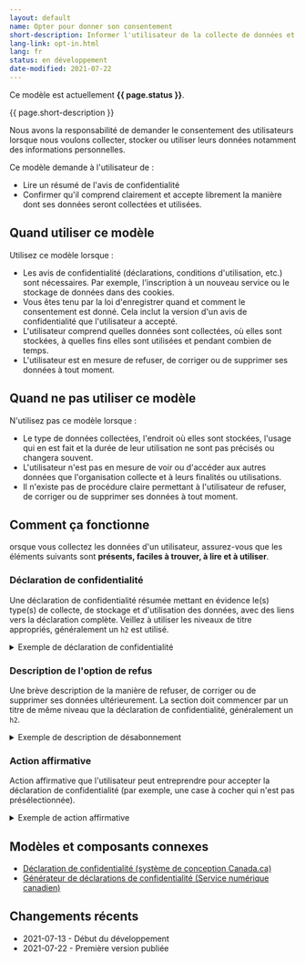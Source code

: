 ```yaml
---
layout: default
name: Opter pour donner son consentement
short-description: Informer l'utilisateur de la collecte de données et lui demander de donner son consentement.
lang-link: opt-in.html
lang: fr
status: en développement
date-modified: 2021-07-22
---
```


<section class="alert alert-info">
    <p>Ce modèle est actuellement <strong>{{ page.status }}</strong>.</p>
</section>

{{ page.short-description }}

Nous avons la responsabilité de demander le consentement des utilisateurs lorsque nous voulons collecter, stocker ou utiliser leurs données notamment des informations personnelles.

Ce modèle demande à l'utilisateur de :

* Lire un résumé de l'avis de confidentialité
* Confirmer qu'il comprend clairement et accepte librement la manière dont ses données seront collectées et utilisées.

## Quand utiliser ce modèle

Utilisez ce modèle lorsque :

* Les avis de confidentialité (déclarations, conditions d'utilisation, etc.) sont nécessaires. Par exemple, l'inscription à un nouveau service ou le stockage de données dans des cookies.
* Vous êtes tenu par la loi d'enregistrer quand et comment le consentement est donné. Cela inclut la version d'un avis de confidentialité que l'utilisateur a accepté.
* L'utilisateur comprend quelles données sont collectées, où elles sont stockées, à quelles fins elles sont utilisées et pendant combien de temps.
* L'utilisateur est en mesure de refuser, de corriger ou de supprimer ses données à tout moment.

## Quand ne pas utiliser ce modèle

N'utilisez pas ce modèle lorsque :

* Le type de données collectées, l'endroit où elles sont stockées, l'usage qui en est fait et la durée de leur utilisation ne sont pas précisés ou changera souvent.
* L'utilisateur n'est pas en mesure de voir ou d'accéder aux autres données que l'organisation collecte et à leurs finalités ou utilisations.
* Il n'existe pas de procédure claire permettant à l'utilisateur de refuser, de corriger ou de supprimer ses données à tout moment.

## Comment ça fonctionne

orsque vous collectez les données d'un utilisateur, assurez-vous que les éléments suivants sont **présents, faciles à trouver, à lire et à utiliser**.

### Déclaration de confidentialité

Une déclaration de confidentialité résumée mettant en évidence le(s) type(s) de collecte, de stockage et d'utilisation des données, avec des liens vers la déclaration complète.
Veillez à utiliser les niveaux de titre appropriés, généralement un `h2` est utilisé.

<details>
    <summary>Exemple de déclaration de confidentialité</summary>
    <p class="h2">Politique de confidentialité</p>
    <p><em>[Vous pouvez ajouter ici une déclaration de confidentialité personnalisée qui respecte la politique de confidentialité du gouvernement du Canada. Elle doit indiquer clairement comment les informations personnelles de l'utilisateur <strong>seront ou ne seront pas</strong> utilisées. Des exemples suivent.]</em></p>
    <p>YVos informations <strong>ne seront pas</strong> utilisées dans le cadre d'un processus décisionnelqui affecte votre accès aux services du Gouvernement du Canada. Vos renseignements personnels <strong>ne seront pas</strong> utilisés à des fins administratives.</p>
    <p>os renseignements personnels et vos commentaires sont confidentiels.</p>
    <p>Vos renseignements <strong>seront</strong> utilisés par Emploi et Développement Social Canada pour <em>[expliquer brièvement à quoi serviront les renseignements]</em>.</p>
    <p class="h3">Ce que nous allons recueillir</p>
    <p>Nous avons besoin des renseignements suivants pour <em>[expliquer brièvement pourquoi vous avez besoin des données suivantes]</em>:</p>
    <ul>
        <li>Adresse de courriel</li>
        <li><em>[ndiquez d'autres données d'identification personnelle obligatoires]</em></li>
    </ul>
    <p>Vous pouvez également choisir de nous communiquer d'autres renseignements pour que nous puissions <em>[expliquer brièvement comment le fait de fournir les données suivantes permettra de fournir des services à l'utilisateur]</em>:</p>
    <ul>
        <li>Province ou territoire</li>
        <li><em>[Indiquez d'autres données d'identification personnelle facultatives]</em></li>
    </ul>
    <p>Nous recueillons ces renseignements pour nous assurer que nos groupes de recherche sont diversifiés et pour déterminer les tendances en matière de rétroaction pour des groupes particuliers.</p>
    <p><a href="https://www.canada.ca/fr/transparence/confidentialite.html">Lisez la politique de confidentialité complète.</a></p>
</details>

### Description de l'option de refus

Une brève description de la manière de refuser, de corriger ou de supprimer ses données ultérieurement. 
La section doit commencer par un titre de même niveau que la déclaration de confidentialité, généralement un `h2`.

<details>
    <summary>Exemple de description de désabonnement</summary>
    <p class="h2">Comment se désabonner de <em>[identifier de quoi l'utilisateur se désabonne]</em></p>
    <p>Si vous vous êtes précédemment inscrit pour devenir un participant et que vous ne souhaitez plus être contacté à l'avenir <em>[expliquez en détail ce dont l'utilisateur se désabonne]</em>, vous pouvez vous <a href="#desabonner">désabonner</a> de la liste des participants et nous supprimerons vos informations personnelles.</p>
</details>

### Action affirmative

Action affirmative que l'utilisateur peut entreprendre pour accepter la déclaration de confidentialité (par exemple, une case à cocher qui n'est pas présélectionnée).

<details>
    <summary>Exemple de action affirmative</summary>
    <div class="checkbox-inline">
        <label for="consent" class="required">
            <input type="checkbox" id="consent" name="consent" value="consent">
            <strong>J'affirme que j'ai 18 ans ou plus. Je comprends que je peux me retirer de ce <em>[nom duservice]</em> à tout moment sans conséquence.</strong>
        </label>
    </div>
    <p><em>Le balisage html valide pour une case à cocher standard doit être examiné et se trouve dans le <a href="https://wet-boew.github.io/wet-boew-styleguide/design/forms-fr#checkboxes" target="_blank">Boîte à outils de l'expérience Web</a>.</em></p>
</details>

## Modèles et composants connexes

* [Déclaration de confidentialité (système de conception Canada.ca)](https://design.canada.ca/common-design-patterns/privacy-disclaimer.html)
* [Générateur de déclarations de confidentialité (Service numérique canadien)](https://privacy-statements.cds.alpha.canada.ca/en/)

## Changements récents

* 2021-07-13 - Début du développement
* 2021-07-22 - Première version publiée
